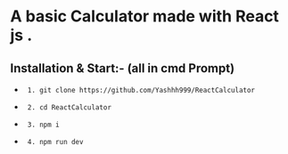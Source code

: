 # A basic Calculator made with React js .

## Installation & Start:- (all in cmd Prompt)
*      1. git clone https://github.com/Yashhh999/ReactCalculator
*      2. cd ReactCalculator
*      3. npm i
*      4. npm run dev
